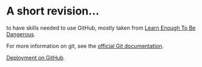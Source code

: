 # A short revision...
to have skills needed to use GitHub, mostly taken from [Learn Enough To
Be Dangerous](http://learnenough.com/git-tutorial).

For more information on git, see the
[official Git documentation](https://git-scm.com/).

[Deployment on GitHub](https://sontrungto.github.io/Revision/).
